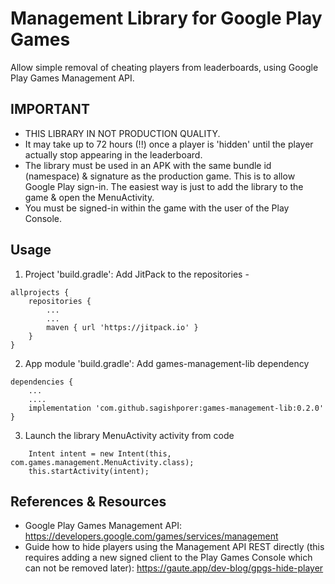 # Management Library for Google Play Games
Allow simple removal of cheating players from leaderboards, using Google Play Games Management API.

## IMPORTANT
- THIS LIBRARY IN NOT PRODUCTION QUALITY. 
- It may take up to 72 hours (!!) once a player is 'hidden' until the player actually stop appearing in the leaderboard.
- The library must be used in an APK with the same bundle id (namespace) & signature as the production game. This is to allow Google Play sign-in. The easiest way is just to add the library to the game & open the MenuActivity.
- You must be signed-in within the game with the user of the Play Console.

## Usage
1. Project 'build.gradle': Add JitPack to the repositories -
```
allprojects {
    repositories {
        ...
        ...
        maven { url 'https://jitpack.io' }
    }
}
```

2. App module 'build.gradle': Add games-management-lib dependency
```
dependencies {
    ...
    ....
    implementation 'com.github.sagishporer:games-management-lib:0.2.0'
}
```

3. Launch the library MenuActivity activity from code
```
    Intent intent = new Intent(this, com.games.management.MenuActivity.class);   
    this.startActivity(intent);
```

## References & Resources
- Google Play Games Management API: https://developers.google.com/games/services/management
- Guide how to hide players using the Management API REST directly (this requires adding a new signed client to the Play Games Console which can not be removed later): https://gaute.app/dev-blog/gpgs-hide-player
